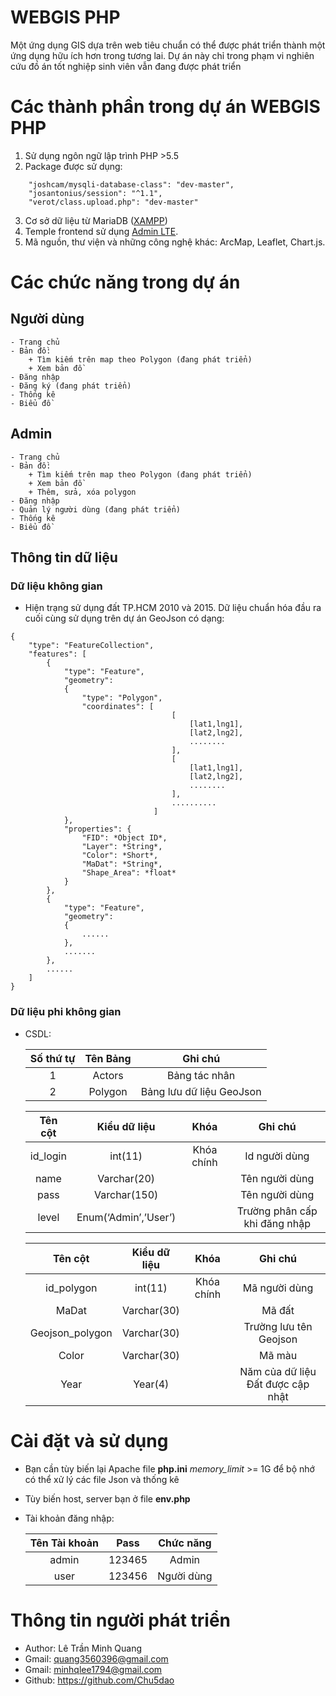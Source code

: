 # WEBGIS PHP
Một ứng dụng GIS dựa trên web tiêu chuẩn có thể được phát triển thành một ứng dụng hữu ích hơn trong tương lai.
Dự án này chỉ trong phạm vi nghiên cứu đồ án tốt nghiệp sinh viên vẫn đang được phát triển

# Các thành phần trong dự án WEBGIS PHP
1. Sử dụng ngôn ngữ lập trình PHP >5.5
2. Package được sử dụng:
```
	"joshcam/mysqli-database-class": "dev-master",
	"josantonius/session": "^1.1",
	"verot/class.upload.php": "dev-master"
```
3. Cơ sở dữ liệu từ MariaDB ([XAMPP](https://www.apachefriends.org/index.html)) 
4. Temple frontend sử dụng [Admin LTE](https://github.com/ColorlibHQ/AdminLTE/releases/tag/v2.4.17).
5. Mã nguồn, thư viện và những công nghệ khác: ArcMap, Leaflet, Chart.js.

# Các chức năng trong dự án
## Người dùng
	- Trang chủ
    - Bản đồ:
    	+ Tìm kiếm trên map theo Polygon (đang phát triển)
    	+ Xem bản đồ 
    - Đăng nhập
    - Đăng ký (đang phát triển)
    - Thống kê
    - Biểu đồ
## Admin
	- Trang chủ
	- Bản đồ:
		+ Tìm kiếm trên map theo Polygon (đang phát triển)
		+ Xem bản đồ
		+ Thêm, sửa, xóa polygon
	- Đăng nhập
    - Quản lý người dùng (đang phát triển)
    - Thống kê
    - Biểu đồ

## Thông tin dữ liệu
### Dữ liệu không gian
- Hiện trạng sử dụng đất TP.HCM 2010 và 2015.
Dữ liệu chuẩn hóa đầu ra cuối cùng sử dụng trên dự án GeoJson có dạng:	

```
{
	"type": "FeatureCollection",
	"features": [
		{
			"type": "Feature",
			"geometry":
			{
				"type": "Polygon",
				"coordinates": [
									[
										[lat1,lng1],
										[lat2,lng2],
										........
									],
									[
										[lat1,lng1],
										[lat2,lng2],
										........
									],
									..........
								]
			},
			"properties": {
				"FID": *Object ID*,
				"Layer": *String*,
				"Color": *Short*,
				"MaDat": *String*,
				"Shape_Area": *float*
			}
		},
		{
			"type": "Feature",
			"geometry":
			{
				......
			},
			.......
		},
		......
	]
}
```

### Dữ liệu phi không gian
- CSDL:

	| Số thứ tự     |	Tên Bảng			|			Ghi chú			|
	| :-----------:	|:---------------------:|:-------------------------:|
	| 1      		| Actors				|Bảng tác nhân				|
	| 2				| Polygon		        |Bảng lưu dữ liệu GeoJson	|

	| Tên cột     	|		Kiểu dữ liệu	|	Khóa	|			Ghi chú				|
	| :-----------:	|:---------------------:|:---------:|:-----------------------------:|
	| id_login    	| int(11)				|Khóa chính	|Id người dùng					|
	| name			| Varchar(20)			|			|Tên người dùng					|
	| pass			| Varchar(150)			|			|Tên người dùng					|
	| level			| Enum(‘Admin’,’User’) 	|			|Trường phân cấp khi đăng nhập	|

	| Tên cột     		|	Kiểu dữ liệu	|	Khóa	|				Ghi chú				|
	| :-----------:		|:-----------------:|:---------:|:---------------------------------:|
	| id_polygon   		| int(11)			|Khóa chính	|Mã người dùng						|
	| MaDat				| Varchar(30)		|			|Mã đất								|
	| Geojson_polygon	| Varchar(30)		|			|Trường lưu tên Geojson				|
	| Color				| Varchar(30) 		|			|Mã màu								|
	| Year				| Year(4) 			|			|Năm của dữ liệu Đất được cập nhật	|

# Cài đặt và sử dụng
- Bạn cần tùy biến lại Apache file **php.ini** *memory_limit* >= 1G để bộ nhớ có thể xử lý các file Json và thống kê
- Tùy biến host, server bạn ở file **env.php**
- Tài khoản đăng nhập:

	| Tên Tài khoản |		Pass			| Chức năng		|
	| :-----------:	|:---------------------:|:-------------:|
	| 	admin      	| 	123465				|	Admin		|
	| 	user		| 	123456		      	|	Người dùng	|

# Thông tin người phát triển
* Author: Lê Trần Minh Quang
* Gmail: quang3560396@gmail.com
* Gmail: minhqlee1794@gmail.com
* Github: https://github.com/Chu5dao


